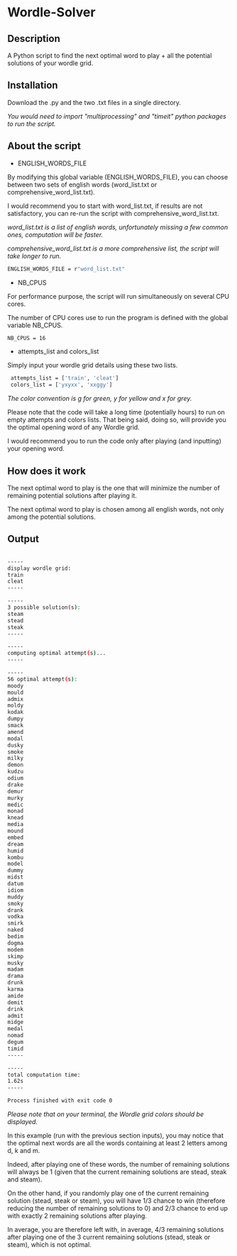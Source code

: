 # Wordle-Solver

## Description

A Python script to find the next optimal word to play + all the potential solutions of your wordle grid.

## Installation

Download the .py and the two .txt files in a single directory.

_You would need to import "multiprocessing" and "timeit" python packages to run the script._

## About the script

* ENGLISH_WORDS_FILE

By modifying this global variable (ENGLISH_WORDS_FILE), you can choose between two sets of english words (word_list.txt or comprehensive_word_list.txt).

I would recommend you to start with word_list.txt, if results are not satisfactory, you can re-run the script with comprehensive_word_list.txt.

_word_list.txt is a list of english words, unfortunately missing a few common ones, computation will be faster._

_comprehensive_word_list.txt is a more comprehensive list, the script will take longer to run._

```sh
ENGLISH_WORDS_FILE = r"word_list.txt"
```

* NB_CPUS

For performance purpose, the script will run simultaneously on several CPU cores.

The number of CPU cores use to run the program is defined with the global variable NB_CPUS.

```sh
NB_CPUS = 16
```
* attempts_list and colors_list 

Simply input your wordle grid details using these two lists.

```sh
 attempts_list = ['train', 'cleat']
 colors_list = ['yxyxx', 'xxggy']
 ```

_The color convention is g for green, y for yellow and x for grey._

Please note that the code will take a long time (potentially hours) to run on empty attempts and colors lists. That being said, doing so, will provide you the optimal opening word of any Wordle grid.

I would recommend you to run the code only after playing (and inputting) your opening word.

## How does it work

The next optimal word to play is the one that will minimize the number of remaining potential solutions after playing it.

The next optimal word to play is chosen among all english words, not only among the potential solutions. 

## Output

```sh

-----
display wordle grid:
train
cleat
-----

-----
3 possible solution(s):
steam
stead
steak
-----

-----
computing optimal attempt(s)...
-----

-----
56 optimal attempt(s):
moody
mould
admix
moldy
kodak
dumpy
smack
amend
modal
dusky
smoke
milky
demon
kudzu
odium
drake
demur
murky
medic
monad
knead
media
mound
embed
dream
humid
kombu
model
dummy
midst
datum
idiom
muddy
smoky
drank
vodka
smirk
naked
bedim
dogma
modem
skimp
musky
madam
drama
drunk
karma
amide
demit
drink
admit
midge
medal
nomad
degum
timid
-----

-----
total computation time:
1.62s
-----

Process finished with exit code 0
```

_Please note that on your terminal, the Wordle grid colors should be displayed._

In this example (run with the previous section inputs), you may notice that the optimal next words are all the words containing at least 2 letters among d, k and m.

Indeed, after playing one of these words, the number of remaining solutions will always be 1 (given that the current remaining solutions are stead, steak and steam).

On the other hand, if you randomly play one of the current remaining solution (stead, steak or steam), you will have 1/3 chance to win (therefore reducing the number of remaining solutions to 0) and 2/3 chance to end up with exactly 2 remaining solutions after playing.

In average, you are therefore left with, in average, 4/3 remaining solutions after playing one of the 3 current remaining solutions (stead, steak or steam), which is not optimal.
